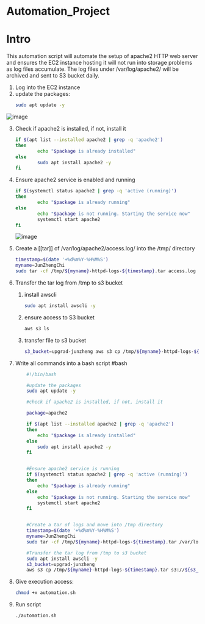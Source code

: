 # Automation_Project

# Intro 

This automation script will automate the setup of apache2 HTTP web server and ensures the EC2 instance hosting it will not run into storage problems as log files accumulate. The log files under /var/log/apache2/ will be archived and sent to S3 bucket daily. 

1. Log into the EC2 instance
2. update the packages: 	
	```bash 
	sudo apt update -y
	```
![image](https://user-images.githubusercontent.com/61018050/210185077-7cda4d05-aeb5-46b7-9cc7-0de86362d44e.png)

	
3. Check if apache2 is installed, if not, install it 
	```bash
	if $(apt list --installed apache2 | grep -q 'apache2')
	then
	        echo "$package is already installed"
	else
	        sudo apt install apache2 -y
	fi
	```

4. Ensure apache2 service is enabled and running
	```bash
	if $(systemctl status apache2 | grep -q 'active (running)')
	then
	        echo "$package is already running"
	else
	        echo "$package is not running. Starting the service now"
	        systemctl start apache2
	fi
	```
	![image](https://user-images.githubusercontent.com/61018050/210185081-1425da43-d6b9-4b41-8a37-8fb36cf786db.png)

5. Create a [[tar]] of /var/log/apache2/access.log/ into the /tmp/ directory
	```bash
	timestamp=$(date '+%d%m%Y-%H%M%S')
	myname=JunZhengChi
	sudo tar -cf /tmp/${myname}-httpd-logs-${timestamp}.tar access.log
	
	```

6. Transfer the tar log from /tmp to s3 bucket
	1. install awscli 
		```bash
		sudo apt install awscli -y 
		```
	2. ensure access to S3 bucket
		```bash
		aws s3 ls 
		```
	3. transfer file to s3 bucket 
		```bash
		s3_bucket=upgrad-junzheng aws s3 cp /tmp/${myname}-httpd-logs-${timestamp}.tar s3://${s3_bucket}/
		```

7. Write all commands into a bash script #bash
	```bash
		#!/bin/bash

		#update the packages
		sudo apt update -y

		#check if apache2 is installed, if not, install it

		package=apache2

		if $(apt list --installed apache2 | grep -q 'apache2')
		then
			echo "$package is already installed"
		else
			sudo apt install apache2 -y
		fi


		#Ensure apache2 service is running
		if $(systemctl status apache2 | grep -q 'active (running)')
		then
			echo "$package is already running"
		else
			echo "$package is not running. Starting the service now"
			systemctl start apache2
		fi


		#Create a tar of logs and move into /tmp directory
		timestamp=$(date '+%d%m%Y-%H%M%S')
		myname=JunZhengChi
		sudo tar -cf /tmp/${myname}-httpd-logs-${timestamp}.tar /var/log/apache2/access.log

		#Transfer the tar log from /tmp to s3 bucket
		sudo apt install awscli -y
		s3_bucket=upgrad-junzheng
		aws s3 cp /tmp/${myname}-httpd-logs-${timestamp}.tar s3://${s3_bucket}/

	```
8. Give execution access: 
	```bash
	chmod +x automation.sh 
	```

9. Run script 
	```bash
	./automation.sh
	```
